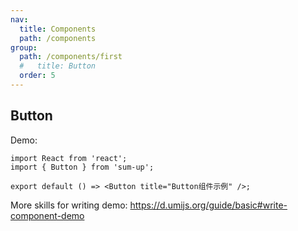```yaml
---
nav:
  title: Components
  path: /components
group:
  path: /components/first
  #   title: Button
  order: 5
---
```


## Button

Demo:

```tsx
import React from 'react';
import { Button } from 'sum-up';

export default () => <Button title="Button组件示例" />;
```

More skills for writing demo: https://d.umijs.org/guide/basic#write-component-demo

